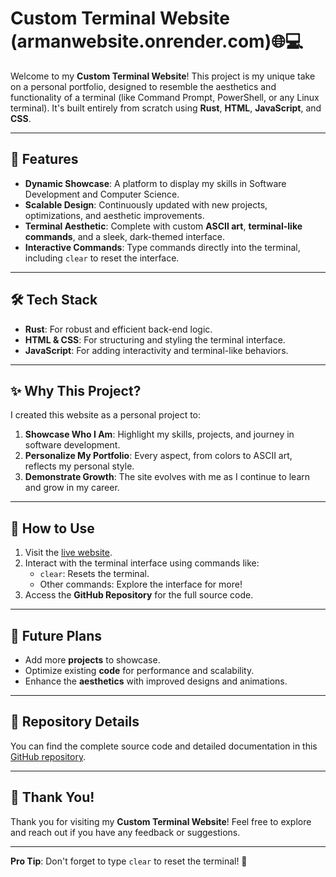 # Custom Terminal Website (armanwebsite.onrender.com)🌐💻

Welcome to my **Custom Terminal Website**! This project is my unique take on a personal portfolio, designed to resemble the aesthetics and functionality of a terminal (like Command Prompt, PowerShell, or any Linux terminal). It's built entirely from scratch using **Rust**, **HTML**, **JavaScript**, and **CSS**.

---

## 🌟 Features
- **Dynamic Showcase**: A platform to display my skills in Software Development and Computer Science.
- **Scalable Design**: Continuously updated with new projects, optimizations, and aesthetic improvements.
- **Terminal Aesthetic**: Complete with custom **ASCII art**, **terminal-like commands**, and a sleek, dark-themed interface.
- **Interactive Commands**: Type commands directly into the terminal, including `clear` to reset the interface.

---

## 🛠️ Tech Stack
- **Rust**: For robust and efficient back-end logic.
- **HTML & CSS**: For structuring and styling the terminal interface.
- **JavaScript**: For adding interactivity and terminal-like behaviors.

---

## ✨ Why This Project?
I created this website as a personal project to:
1. **Showcase Who I Am**: Highlight my skills, projects, and journey in software development.
2. **Personalize My Portfolio**: Every aspect, from colors to ASCII art, reflects my personal style.
3. **Demonstrate Growth**: The site evolves with me as I continue to learn and grow in my career.

---

## 🔧 How to Use
1. Visit the [live website](https://armanwebsite.fly.dev).
2. Interact with the terminal interface using commands like:
   - `clear`: Resets the terminal.
   - Other commands: Explore the interface for more!
3. Access the **GitHub Repository** for the full source code.

---

## 📌 Future Plans
- Add more **projects** to showcase.
- Optimize existing **code** for performance and scalability.
- Enhance the **aesthetics** with improved designs and animations.

---

## 📂 Repository Details
You can find the complete source code and detailed documentation in this [GitHub repository](https://github.com/ArmanG16/ArmanG16.github.io).

---

## 📣 Thank You!
Thank you for visiting my **Custom Terminal Website**! Feel free to explore and reach out if you have any feedback or suggestions.

---

**Pro Tip**: Don't forget to type `clear` to reset the terminal! 🚀
